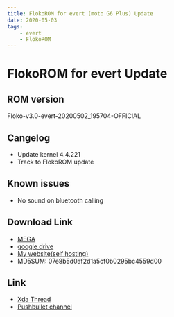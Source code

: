 ```yaml
---
title: FlokoROM for evert (moto G6 Plus) Update
date: 2020-05-03
tags: 
    - evert
    - FlokoROM
---
```


# FlokoROM for evert Update

## ROM version

Floko-v3.0-evert-20200502_195704-OFFICIAL

## Cangelog

 - Update kernel 4.4.221
 - Track to FlokoROM update

## Known issues

- No sound on bluetooth calling

## Download Link

- [MEGA](https://mega.nz/file/dYsXybzA#YPAHtEOy5Ms0IO_cXGovKkXXSCH7t5wbfe2kaQfdQBw)
- [google drive](https://drive.google.com/open?id=1SbSxx2gsaW_3auy8rxCt1DlGOUIdajf_)
- [My website(self hosting)](https://file.tooth-pick.xyz/Android/FlokoROM/3.0/evert/Floko-v3.0-evert-20200502_195704-OFFICIAL.zip)
- MD5SUM: 07e8b5d0af2d1a5cf0b0295bc4559d00

## Link

- [Xda Thread](https://forum.xda-developers.com/g6-plus/development/rom-flokorom-v3-0-t4069063)
- [Pushbullet channel](https://www.pushbullet.com/channel?tag=flokorom_evert_release)
<a class="pushbullet-subscribe-widget" data-channel="flokorom_evert_release" data-widget="button" data-size="small"></a>
<script type="text/javascript">(function(){var a=document.createElement('script');a.type='text/javascript';a.async=true;a.src='https://widget.pushbullet.com/embed.js';var b=document.getElementsByTagName('script')[0];b.parentNode.insertBefore(a,b);})();</script>